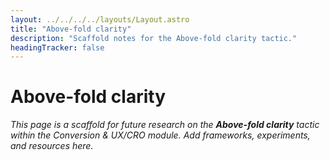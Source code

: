 ```yaml
---
layout: ../../../../layouts/Layout.astro
title: "Above-fold clarity"
description: "Scaffold notes for the Above-fold clarity tactic."
headingTracker: false
---
```

# Above-fold clarity

_This page is a scaffold for future research on the **Above-fold clarity** tactic within the Conversion & UX/CRO module. Add frameworks, experiments, and resources here._
